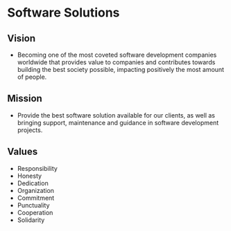 # Software Solutions

Vision
- 
- Becoming one of the most coveted software development companies worldwide that provides value to companies and contributes towards building the best society possible, impacting positively the most amount of people.

Mission
- 
- Provide the best software solution available for our clients, as well as bringing support, maintenance and guidance in software development projects.

Values
-
- Responsibility
- Honesty
- Dedication
- Organization
- Commitment
- Punctuality
- Cooperation
- Solidarity
